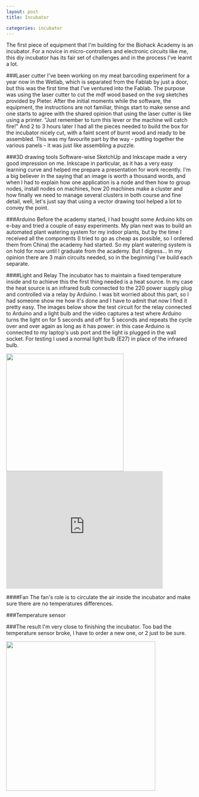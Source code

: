 ```yaml
---
layout: post
title: Incubator

categories: incubator
---
```


The first piece of equipment that I'm building for the Biohack Academy is an incubator. For a novice in micro-controllers and electronic circuits like me, this diy incubator has its fair set of challenges and in the process I've learnt a lot. 

###Laser cutter
I've been working on my meat barcoding experiment for a year now in the Wetlab, which is separated from the Fablab by just a door, but this was the first time that I've ventured into the Fablab. The purpose was using the laser cutter to cut the mdf wood based on the svg sketches provided by Pieter. After the initial moments while the software, the equipment, the instructions are not familiar, things start to make sense and one starts to agree with the shared opinion that using the laser cutter is like using a printer. "Just remember to turn this lever or the machine will catch fire!" And 2 to 3 hours later I had all the pieces needed to build the box for the incubator nicely cut, with a faint scent of burnt wood and ready to be assembled. This was my favourite part by the way - putting together the various panels - it was just like assembling a puzzle.

###3D drawing tools
Software-wise SketchUp and Inkscape made a very good impression on me. Inkscape in particular, as it has a very easy learning curve and helped me prepare a presentation for work recently. I'm a big believer in the saying that an image is worth a thousand words, and when I had to explain how one application is a node and then how to group nodes, install nodes on machines, how 20 machines make a cluster and how finally we need to manage several clusters in both course and fine detail, well, let's just say that using a vector drawing tool helped a lot to convey the point.

###Arduino
Before the academy started, I had bought some Arduino kits on e-bay and tried a couple of easy experiments. My plan next was to build an automated plant watering system for my indoor plants, but by the time I received all the components (I tried to go as cheap as possible, so I ordered them from China) the academy had started. So my plant watering system is on hold for now until I graduate from the academy. But I digress... In my opinion there are 3 main circuits needed, so in the beginning I've build each separate.

####Light and Relay
The incubator has to maintain a fixed temperature inside and to achieve this the first thing needed is a heat source. In my case the heat source is an infrared bulb connected to the 220 power supply plug and controlled via a relay by Arduino. I was bit worried about this part, so I had someone show me how it's done and I have to admit that now I find it pretty easy. The images below show the test circuit for the relay connected to Arduino and a light bulb and the video captures a test where Arduino turns the light on for 5 seconds and off for 5 seconds and repeats the cycle over and over again as long as it has power: in this case Arduino is connected to my laptop's usb port and the light is plugged in the wall socket. For testing I used a normal light bulb (E27) in place of the infrared bulb.

<img src="{{ site.baseurl }}/images/incubator/relay.jpg" height="315" />
<iframe width="420" height="315" src="https://www.youtube.com/embed/aVjFg2NNEhs" frameborder="0" allowfullscreen> </iframe>

####Fan
The fan's role is to circulate the air inside the incubator and make sure there are no temperatures differences.

###Temperature sensor

###The result
I'm very close to finishing the incubator. Too bad the temperature sensor broke, I have to order a new one, or 2 just to be sure.

<img src="{{ site.baseurl }}/images/incubator/incubator.jpg" width="400" height="400" />


